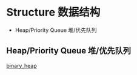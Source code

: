 # Structure 数据结构

+ Heap/Priority Queue 堆/优先队列

## Heap/Priority Queue 堆/优先队列
[binary_heap](./binary_heap_insert.svg)

